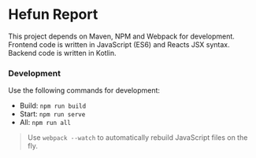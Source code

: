 Hefun Report
========================

This project depends on Maven, NPM and Webpack for development. 
Frontend code is written in JavaScript (ES6) and Reacts JSX syntax.
Backend code is written in Kotlin.

### Development

Use the following commands for development:

- Build: `npm run build`
- Start: `npm run serve`
- All: `npm run all`

> Use `webpack --watch` to automatically rebuild JavaScript files on the fly.
